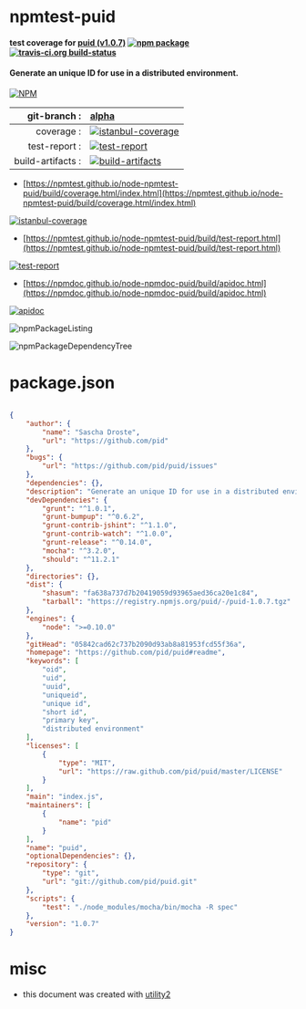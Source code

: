 # npmtest-puid

#### test coverage for  [puid (v1.0.7)](https://github.com/pid/puid#readme)  [![npm package](https://img.shields.io/npm/v/npmtest-puid.svg?style=flat-square)](https://www.npmjs.org/package/npmtest-puid) [![travis-ci.org build-status](https://api.travis-ci.org/npmtest/node-npmtest-puid.svg)](https://travis-ci.org/npmtest/node-npmtest-puid)

#### Generate an unique ID for use in a distributed environment.

[![NPM](https://nodei.co/npm/puid.png?downloads=true&downloadRank=true&stars=true)](https://www.npmjs.com/package/puid)

| git-branch : | [alpha](https://github.com/npmtest/node-npmtest-puid/tree/alpha)|
|--:|:--|
| coverage : | [![istanbul-coverage](https://npmtest.github.io/node-npmtest-puid/build/coverage.badge.svg)](https://npmtest.github.io/node-npmtest-puid/build/coverage.html/index.html)|
| test-report : | [![test-report](https://npmtest.github.io/node-npmtest-puid/build/test-report.badge.svg)](https://npmtest.github.io/node-npmtest-puid/build/test-report.html)|
| build-artifacts : | [![build-artifacts](https://npmtest.github.io/node-npmtest-puid/glyphicons_144_folder_open.png)](https://github.com/npmtest/node-npmtest-puid/tree/gh-pages/build)|

- [https://npmtest.github.io/node-npmtest-puid/build/coverage.html/index.html](https://npmtest.github.io/node-npmtest-puid/build/coverage.html/index.html)

[![istanbul-coverage](https://npmtest.github.io/node-npmtest-puid/build/screenCapture.buildCi.browser.%252Ftmp%252Fbuild%252Fcoverage.lib.html.png)](https://npmtest.github.io/node-npmtest-puid/build/coverage.html/index.html)

- [https://npmtest.github.io/node-npmtest-puid/build/test-report.html](https://npmtest.github.io/node-npmtest-puid/build/test-report.html)

[![test-report](https://npmtest.github.io/node-npmtest-puid/build/screenCapture.buildCi.browser.%252Ftmp%252Fbuild%252Ftest-report.html.png)](https://npmtest.github.io/node-npmtest-puid/build/test-report.html)

- [https://npmdoc.github.io/node-npmdoc-puid/build/apidoc.html](https://npmdoc.github.io/node-npmdoc-puid/build/apidoc.html)

[![apidoc](https://npmdoc.github.io/node-npmdoc-puid/build/screenCapture.buildCi.browser.%252Ftmp%252Fbuild%252Fapidoc.html.png)](https://npmdoc.github.io/node-npmdoc-puid/build/apidoc.html)

![npmPackageListing](https://npmtest.github.io/node-npmtest-puid/build/screenCapture.npmPackageListing.svg)

![npmPackageDependencyTree](https://npmtest.github.io/node-npmtest-puid/build/screenCapture.npmPackageDependencyTree.svg)



# package.json

```json

{
    "author": {
        "name": "Sascha Droste",
        "url": "https://github.com/pid"
    },
    "bugs": {
        "url": "https://github.com/pid/puid/issues"
    },
    "dependencies": {},
    "description": "Generate an unique ID for use in a distributed environment.",
    "devDependencies": {
        "grunt": "^1.0.1",
        "grunt-bumpup": "^0.6.2",
        "grunt-contrib-jshint": "^1.1.0",
        "grunt-contrib-watch": "^1.0.0",
        "grunt-release": "^0.14.0",
        "mocha": "^3.2.0",
        "should": "^11.2.1"
    },
    "directories": {},
    "dist": {
        "shasum": "fa638a737d7b20419059d93965aed36ca20e1c84",
        "tarball": "https://registry.npmjs.org/puid/-/puid-1.0.7.tgz"
    },
    "engines": {
        "node": ">=0.10.0"
    },
    "gitHead": "05842cad62c737b2090d93ab8a81953fcd55f36a",
    "homepage": "https://github.com/pid/puid#readme",
    "keywords": [
        "oid",
        "uid",
        "uuid",
        "uniqueid",
        "unique id",
        "short id",
        "primary key",
        "distributed environment"
    ],
    "licenses": [
        {
            "type": "MIT",
            "url": "https://raw.github.com/pid/puid/master/LICENSE"
        }
    ],
    "main": "index.js",
    "maintainers": [
        {
            "name": "pid"
        }
    ],
    "name": "puid",
    "optionalDependencies": {},
    "repository": {
        "type": "git",
        "url": "git://github.com/pid/puid.git"
    },
    "scripts": {
        "test": "./node_modules/mocha/bin/mocha -R spec"
    },
    "version": "1.0.7"
}
```



# misc
- this document was created with [utility2](https://github.com/kaizhu256/node-utility2)

